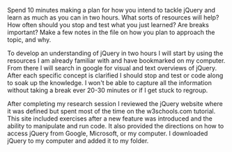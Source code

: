 Spend 10 minutes making a plan for how you intend to tackle jQuery and learn as much as you can in two hours. What sorts of resources will help? How often should you stop and test what you just learned? Are breaks important? Make a few notes in the file on how you plan to approach the topic, and why.

To develop an understanding of jQuery in two hours I will start by using the resources I am already familiar with and have bookmarked on my computer. From there I will search in google for visual and text overviews of jQuery. After each specific concept is clarified I should stop and test or code along to soak up the knowledge. I won't be able to capture all the information without taking a break ever 20-30 minutes or if I get stuck to regroup.

After completing my research session I reviewed the jQuery website where it was defined but spent most of the time on the w3schools.com tutorial. This site included exercises after a new feature was introduced and the ability to manipulate and run code. It also provided the directions on how to access jQuery from Google, Microsoft, or my computer. I downloaded jQuery to my computer and added it to my folder.